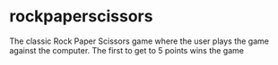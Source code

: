 # rockpaperscissors
The classic Rock Paper Scissors game where the user plays the game against the computer. The first to get to 5 points wins the game
